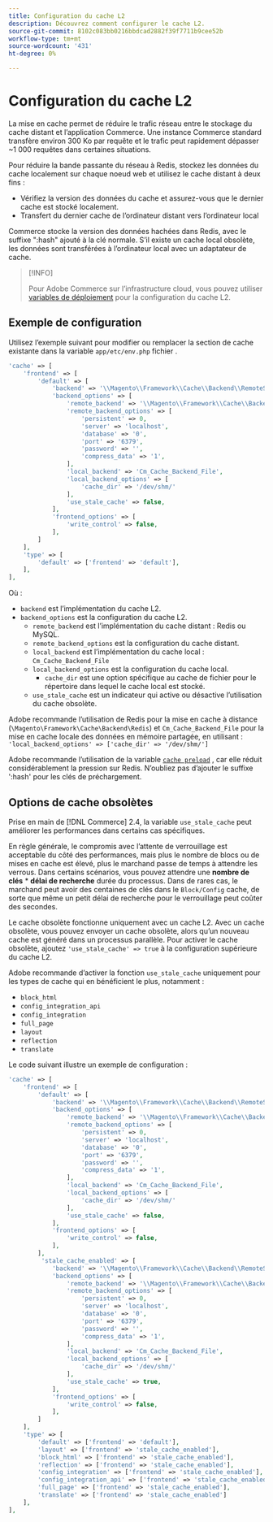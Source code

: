```yaml
---
title: Configuration du cache L2
description: Découvrez comment configurer le cache L2.
source-git-commit: 8102c083bb0216bbdcad2882f39f7711b9cee52b
workflow-type: tm+mt
source-wordcount: '431'
ht-degree: 0%

---
```


# Configuration du cache L2

La mise en cache permet de réduire le trafic réseau entre le stockage du cache distant et l’application Commerce. Une instance Commerce standard transfère environ 300 Ko par requête et le trafic peut rapidement dépasser ~1 000 requêtes dans certaines situations.

Pour réduire la bande passante du réseau à Redis, stockez les données du cache localement sur chaque noeud web et utilisez le cache distant à deux fins :

- Vérifiez la version des données du cache et assurez-vous que le dernier cache est stocké localement.
- Transfert du dernier cache de l’ordinateur distant vers l’ordinateur local

Commerce stocke la version des données hachées dans Redis, avec le suffixe &quot;:hash&quot; ajouté à la clé normale. S’il existe un cache local obsolète, les données sont transférées à l’ordinateur local avec un adaptateur de cache.

>[!INFO]
>
>Pour Adobe Commerce sur l’infrastructure cloud, vous pouvez utiliser [variables de déploiement](https://experienceleague.adobe.com/docs/commerce-cloud-service/user-guide/configure/env/stage/variables-deploy.html#redis_backend) pour la configuration du cache L2.

## Exemple de configuration

Utilisez l’exemple suivant pour modifier ou remplacer la section de cache existante dans la variable `app/etc/env.php` fichier .

```php
'cache' => [
    'frontend' => [
        'default' => [
            'backend' => '\\Magento\\Framework\\Cache\\Backend\\RemoteSynchronizedCache',
            'backend_options' => [
                'remote_backend' => '\\Magento\\Framework\\Cache\\Backend\\Redis',
                'remote_backend_options' => [
                    'persistent' => 0,
                    'server' => 'localhost',
                    'database' => '0',
                    'port' => '6379',
                    'password' => '',
                    'compress_data' => '1',
                ],
                'local_backend' => 'Cm_Cache_Backend_File',
                'local_backend_options' => [
                    'cache_dir' => '/dev/shm/'
                ],
                'use_stale_cache' => false,
            ],
            'frontend_options' => [
                'write_control' => false,
            ],
        ]
    ],
    'type' => [
        'default' => ['frontend' => 'default'],
    ],
],
```

Où :

- `backend` est l’implémentation du cache L2.
- `backend_options` est la configuration du cache L2.
   - `remote_backend` est l’implémentation du cache distant : Redis ou MySQL.
   - `remote_backend_options` est la configuration du cache distant.
   - `local_backend` est l’implémentation du cache local : `Cm_Cache_Backend_File`
   - `local_backend_options` est la configuration du cache local.
      - `cache_dir` est une option spécifique au cache de fichier pour le répertoire dans lequel le cache local est stocké.
   - `use_stale_cache` est un indicateur qui active ou désactive l’utilisation du cache obsolète.

Adobe recommande l’utilisation de Redis pour la mise en cache à distance (`\Magento\Framework\Cache\Backend\Redis`) et `Cm_Cache_Backend_File` pour la mise en cache locale des données en mémoire partagée, en utilisant : `'local_backend_options' => ['cache_dir' => '/dev/shm/']`

Adobe recommande l’utilisation de la variable [`cache preload`](redis-pg-cache.md#redis-preload-feature) , car elle réduit considérablement la pression sur Redis. N’oubliez pas d’ajouter le suffixe &#39;:hash&#39; pour les clés de préchargement.

## Options de cache obsolètes

Prise en main de [!DNL Commerce] 2.4, la variable `use_stale_cache` peut améliorer les performances dans certains cas spécifiques.

En règle générale, le compromis avec l’attente de verrouillage est acceptable du côté des performances, mais plus le nombre de blocs ou de mises en cache est élevé, plus le marchand passe de temps à attendre les verrous. Dans certains scénarios, vous pouvez attendre une **nombre de clés** \* **délai de recherche** durée du processus. Dans de rares cas, le marchand peut avoir des centaines de clés dans le `Block/Config` cache, de sorte que même un petit délai de recherche pour le verrouillage peut coûter des secondes.

Le cache obsolète fonctionne uniquement avec un cache L2. Avec un cache obsolète, vous pouvez envoyer un cache obsolète, alors qu’un nouveau cache est généré dans un processus parallèle. Pour activer le cache obsolète, ajoutez `'use_stale_cache' => true` à la configuration supérieure du cache L2.

Adobe recommande d’activer la fonction `use_stale_cache` uniquement pour les types de cache qui en bénéficient le plus, notamment :

- `block_html`
- `config_integration_api`
- `config_integration`
- `full_page`
- `layout`
- `reflection`
- `translate`

Le code suivant illustre un exemple de configuration :

```php
'cache' => [
    'frontend' => [
        'default' => [
            'backend' => '\\Magento\\Framework\\Cache\\Backend\\RemoteSynchronizedCache',
            'backend_options' => [
                'remote_backend' => '\\Magento\\Framework\\Cache\\Backend\\Redis',
                'remote_backend_options' => [
                    'persistent' => 0,
                    'server' => 'localhost',
                    'database' => '0',
                    'port' => '6379',
                    'password' => '',
                    'compress_data' => '1',
                ],
                'local_backend' => 'Cm_Cache_Backend_File',
                'local_backend_options' => [
                    'cache_dir' => '/dev/shm/'
                ],
                'use_stale_cache' => false,
            ],
            'frontend_options' => [
                'write_control' => false,
            ],
        ],
         'stale_cache_enabled' => [
            'backend' => '\\Magento\\Framework\\Cache\\Backend\\RemoteSynchronizedCache',
            'backend_options' => [
                'remote_backend' => '\\Magento\\Framework\\Cache\\Backend\\Redis',
                'remote_backend_options' => [
                    'persistent' => 0,
                    'server' => 'localhost',
                    'database' => '0',
                    'port' => '6379',
                    'password' => '',
                    'compress_data' => '1',
                ],
                'local_backend' => 'Cm_Cache_Backend_File',
                'local_backend_options' => [
                    'cache_dir' => '/dev/shm/'
                ],
                'use_stale_cache' => true,
            ],
            'frontend_options' => [
                'write_control' => false,
            ],
        ]
    ],
    'type' => [
        'default' => ['frontend' => 'default'],
        'layout' => ['frontend' => 'stale_cache_enabled'],
        'block_html' => ['frontend' => 'stale_cache_enabled'],
        'reflection' => ['frontend' => 'stale_cache_enabled'],
        'config_integration' => ['frontend' => 'stale_cache_enabled'],
        'config_integration_api' => ['frontend' => 'stale_cache_enabled'],
        'full_page' => ['frontend' => 'stale_cache_enabled'],
        'translate' => ['frontend' => 'stale_cache_enabled']
    ],
],
```
